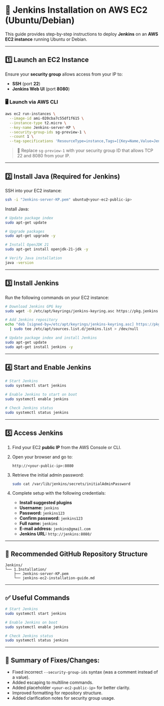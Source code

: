 # 🚀 Jenkins Installation on AWS EC2 (Ubuntu/Debian)

This guide provides step-by-step instructions to deploy **Jenkins** on an **AWS EC2 instance** running Ubuntu or Debian.

---

## 1️⃣ Launch an EC2 Instance

Ensure your **security group** allows access from your IP to:

- **SSH** (port **22**)
- **Jenkins Web UI** (port **8080**)

### 🖥️ Launch via AWS CLI

```bash
aws ec2 run-instances \
  --image-id ami-020cba7c55df1f615 \
  --instance-type t2.micro \
  --key-name Jenkins-server-KP \
  --security-group-ids sg-preview-1 \
  --count 1 \
  --tag-specifications 'ResourceType=instance,Tags=[{Key=Name,Value=Jenkins-Server}]'
```

> 🔐 Replace `sg-preview-1` with your security group ID that allows TCP 22 and 8080 from your IP.

---

## 2️⃣ Install Java (Required for Jenkins)

SSH into your EC2 instance:

```bash
ssh -i "Jenkins-server-KP.pem" ubuntu@<your-ec2-public-ip>
```

Install Java:

```bash
# Update package index
sudo apt-get update

# Upgrade packages
sudo apt-get upgrade -y

# Install OpenJDK 21
sudo apt-get install openjdk-21-jdk -y

# Verify Java installation
java -version
```

---

## 3️⃣ Install Jenkins

Run the following commands on your EC2 instance:

```bash
# Download Jenkins GPG key
sudo wget -O /etc/apt/keyrings/jenkins-keyring.asc https://pkg.jenkins.io/debian-stable/jenkins.io-2023.key

# Add Jenkins repository
echo "deb [signed-by=/etc/apt/keyrings/jenkins-keyring.asc] https://pkg.jenkins.io/debian-stable binary/" \
  | sudo tee /etc/apt/sources.list.d/jenkins.list > /dev/null

# Update package index and install Jenkins
sudo apt-get update
sudo apt-get install jenkins -y
```

---

## 4️⃣ Start and Enable Jenkins

```bash
# Start Jenkins
sudo systemctl start jenkins

# Enable Jenkins to start on boot
sudo systemctl enable jenkins

# Check Jenkins status
sudo systemctl status jenkins
```

---

## 5️⃣ Access Jenkins

1. Find your EC2 **public IP** from the AWS Console or CLI.
2. Open your browser and go to:

   ```
   http://<your-public-ip>:8080
   ```

3. Retrieve the initial admin password:

   ```bash
   sudo cat /var/lib/jenkins/secrets/initialAdminPassword
   ```

4. Complete setup with the following credentials:

   - **Install suggested plugins**
   - **Username:** `jenkins`
   - **Password:** `jenkins123`
   - **Confirm password:** `jenkins123`
   - **Full name:** `jenkins`
   - **E-mail address:** `jenkins@gmail.com`
   - **Jenkins URL:** `http://jenkins:8080/`

---

## 📁 Recommended GitHub Repository Structure

```
Jenkins/
└── 1.Installation/
    ├── Jenkins-server-KP.pem
    └── jenkins-ec2-installation-guide.md
```

---

## ✅ Useful Commands

```bash
# Start Jenkins
sudo systemctl start jenkins

# Enable Jenkins on boot
sudo systemctl enable jenkins

# Check Jenkins status
sudo systemctl status jenkins
```

---

## 📝 Summary of Fixes/Changes:
- Fixed incorrect `--security-group-ids` syntax (was a comment instead of a value).
- Added escaping to multiline commands.
- Added placeholder `<your-ec2-public-ip>` for better clarity.
- Improved formatting for repository structure.
- Added clarification notes for security group usage.
